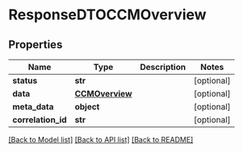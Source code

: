 # ResponseDTOCCMOverview

## Properties
Name | Type | Description | Notes
------------ | ------------- | ------------- | -------------
**status** | **str** |  | [optional] 
**data** | [**CCMOverview**](CCMOverview.md) |  | [optional] 
**meta_data** | **object** |  | [optional] 
**correlation_id** | **str** |  | [optional] 

[[Back to Model list]](../README.md#documentation-for-models) [[Back to API list]](../README.md#documentation-for-api-endpoints) [[Back to README]](../README.md)

